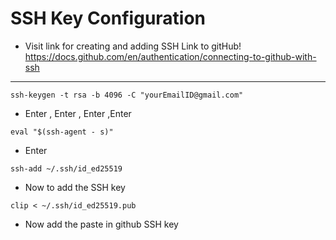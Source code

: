  # SSH Key Configuration
 - Visit link for creating and adding SSH Link to gitHub!
https://docs.github.com/en/authentication/connecting-to-github-with-ssh

***
```
ssh-keygen -t rsa -b 4096 -C "yourEmailID@gmail.com"

```
- Enter , Enter , Enter ,Enter
```
eval "$(ssh-agent - s)"
```
- Enter
```
ssh-add ~/.ssh/id_ed25519
```
-  Now to add the SSH key
```
clip < ~/.ssh/id_ed25519.pub
``` 

- Now add the paste in github SSH key 

